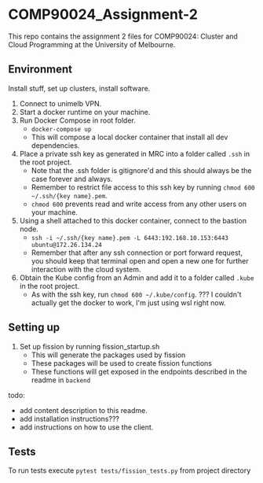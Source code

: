 # COMP90024_Assignment-2
This repo contains the assignment 2 files for COMP90024: Cluster and Cloud Programming at the University of Melbourne.

## Environment
Install stuff, set up clusters, install software.

1. Connect to unimelb VPN.
2. Start a docker runtime on your machine.
3. Run Docker Compose in root folder.
    - `docker-compose up`
    - This will compose a local docker container that install all dev dependencies.
4. Place a private ssh key as generated in MRC into a folder called `.ssh` in the root project.
    - Note that the .ssh folder is gitignore'd and this should always be the case forever and always.
    - Remember to restrict file access to this ssh key by running `chmod 600 ~/.ssh/{key name}.pem`. 
    - `chmod 600` prevents read and write access from any other users on your machine.
5. Using a shell attached to this docker container, connect to the bastion node.
    - `ssh -i ~/.ssh/{key name}.pem -L 6443:192.168.10.153:6443 ubuntu@172.26.134.24`
    - Remember that after any ssh connection or port forward request, you should keep that terminal open and open a new one for further interaction with the cloud system.
6. Obtain the Kube config from an Admin and add it to a folder called `.kube` in the root project.
    - As with the ssh key, run `chmod 600 ~/.kube/config`.
??? I couldn't actually get the docker to work, I'm just using wsl right now.

## Setting up
1. Set up fission by running fission_startup.sh
    - This will generate the packages used by fission
    - These packages will be used to create fission functions
    - These functions will get exposed in the endpoints described in the readme in `backend`

todo:
 - add content description to this readme.
 - add installation instructions???
 - add instructions on how to use the client.


 ## Tests
 To run tests execute `pytest tests/fission_tests.py` from project directory 